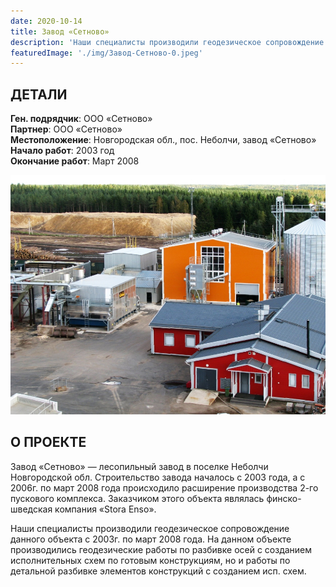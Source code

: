 ```yaml
---
date: 2020-10-14
title: Завод «Сетново»
description: 'Наши специалисты производили геодезическое сопровождение данного объекта с 2003г. по март 2008 года.'
featuredImage: './img/Завод-Сетново-0.jpeg'
---
```


## ДЕТАЛИ

**Ген. подрядчик**: ООО «Сетново»  
**Партнер**: ООО «Сетново»  
**Местоположение**: Новгородская обл., пос. Неболчи, завод «Сетново»  
**Начало работ**: 2003 год  
**Окончание работ**: Март 2008

![лахта центр](./img/Завод-Сетново-1.jpeg)

## О ПРОЕКТЕ

Завод «Сетново» — лесопильный завод в поселке Неболчи Новгородской обл. Строительство завода началось с 2003 года, а с 2006г. по март 2008 года происходило расширение производства 2-го пускового комплекса. Заказчиком этого объекта являлась финско-шведская компания «Stora Enso».

Наши специалисты производили геодезическое сопровождение данного объекта с 2003г. по март 2008 года. На данном объекте производились геодезические работы по разбивке осей с созданием исполнительных схем по готовым конструкциям, но и работы по детальной разбивке элементов конструкций с созданием исп. схем.
